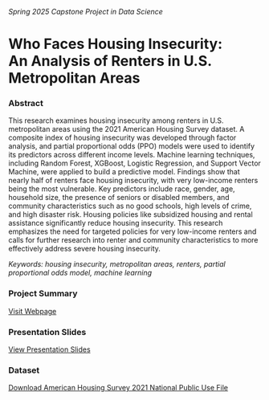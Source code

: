 *Spring 2025 Capstone Project in Data Science*
# Who Faces Housing Insecurity:  <br> An Analysis of Renters in U.S. Metropolitan Areas

### Abstract
This research examines housing insecurity among renters in U.S. metropolitan areas using the 2021 American Housing Survey dataset. A composite index of housing insecurity was developed through factor analysis, and partial proportional odds (PPO) models were used to identify its predictors across different income levels. Machine learning techniques, including Random Forest, XGBoost, Logistic Regression, and Support Vector Machine, were applied to build a predictive model. Findings show that nearly half of renters face housing insecurity, with very low-income renters being the most vulnerable. Key predictors include race, gender, age, household size, the presence of seniors or disabled members, and community characteristics such as no good schools, high levels of crime, and high disaster risk. Housing policies like subsidized housing and rental assistance significantly reduce housing insecurity. This research emphasizes the need for targeted policies for very low-income renters and calls for further research into renter and community characteristics to more effectively address severe housing insecurity.

*Keywords: housing insecurity, metropolitan areas, renters, partial proportional odds model, machine learning*

### Project Summary
[Visit Webpage](https://geunsangoh.github.io/housing-insecurity/)

### Presentation Slides
[View Presentation Slides](https://github.com/GeunSangOh/housing-insecurity/blob/main/Capstone_Presentation.pdf)

### Dataset
[Download American Housing Survey 2021 National Public Use File](https://www2.census.gov/programs-surveys/ahs/2021/AHS%202021%20National%20PUF%20v1.0%20Flat%20CSV.zip)
